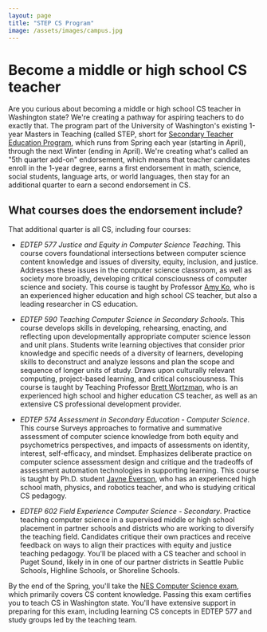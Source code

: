 ```yaml
---
layout: page
title: "STEP CS Program"
image: /assets/images/campus.jpg
---
```


# Become a middle or high school CS teacher

Are you curious about becoming a middle or high school CS teacher in Washington state? We're creating a pathway for aspiring teachers to do exactly that. The program part of the University of Washington's existing 1-year Masters in Teaching (called STEP, short for [Secondary Teacher Education Program](https://education.uw.edu/programs/teacher/secondary), which runs from Spring each year (starting in April), through the next Winter (ending in April). We're creating what's called an "5th quarter add-on" endorsement, which means that teacher candidates enroll in the 1-year degree, earns a first endorsement in math, science, social students, language arts, or world languages, then stay for an additional quarter to earn a second endorsement in CS.

## What courses does the endorsement include?

That additional quarter is all CS, including four courses:

* *EDTEP 577* _Justice and Equity in Computer Science Teaching_. This course covers foundational intersections between computer science content knowledge and issues of diversity, equity, inclusion, and justice. Addresses these issues in the computer science classroom, as well as society more broadly, developing critical consciousness of computer science and society. This course is taught by Professor [Amy Ko](http://faculty.washington.edu/ajko/), who is an experienced higher education and high school CS teacher, but also a leading researcher in CS education.

* *EDTEP 590* _Teaching Computer Science in Secondary Schools_. This course develops skills in developing, rehearsing, enacting, and reflecting upon developmentally appropriate computer science lesson and unit plans. Students write learning objectives that consider prior knowledge and specific needs of a diversity of learners, developing skills to deconstruct and analyze lessons and plan the scope and sequence of longer units of study. Draws upon culturally relevant computing, project-based learning, and critical consciousness. This course is taught by Teaching Professor [Brett Wortzman](https://homes.cs.washington.edu/~brettwo/), who is an experienced high school and higher education CS teacher, as well as an extensive CS professional development provider.

* *EDTEP 574* _Assessment in Secondary Education - Computer Science_. This course Surveys approaches to formative and summative assessment of computer science knowledge from both equity and psychometrics perspectives, and impacts of assessments on identity, interest, self-efficacy, and mindset. Emphasizes deliberate practice on computer science assessment design and critique and the tradeoffs of assessment automation technologies in supporting learning. This course is taught by Ph.D. student [Jayne Everson](http://jayneeverson.com), who has an experienced high school math, physics, and robotics teacher, and who is studying critical CS pedagogy.

* *EDTEP 602* _Field Experience Computer Science - Secondary_. Practice teaching computer science in a supervised middle or high school placement in partner schools and districts who are working to diversify the teaching field. Candidates critique their own practices and receive feedback on ways to align their practices with equity and justice teaching pedagogy. You'll be placed with a CS teacher and school in Puget Sound, likely in in one of our partner districts in Seattle Public Schools, Highline Schools, or Shoreline Schools.

By the end of the Spring, you'll take the [NES Computer Science exam](https://www.nestest.com/TestView.aspx?f=HTML_FRAG/NT315_TestPage.html), which primarily covers CS content knowledge. Passing this exam certifies you to teach CS in Washington state. You'll have extensive support in preparing for this exam, including learning CS concepts in EDTEP 577 and study groups led by the teaching team.